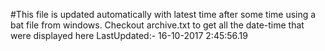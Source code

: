 #This file is updated automatically with latest time after some time using a bat file from windows. Checkout archive.txt to get all the date-time that were displayed here
LastUpdated:- 16-10-2017  2:45:56.19 
